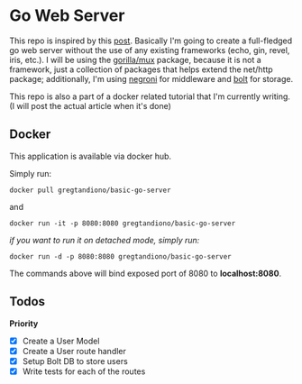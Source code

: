# Go Web Server

This repo is inspired by this [post](https://medium.com/code-zen/why-i-don-t-use-go-web-frameworks-1087e1facfa4). Basically I'm going to create a full-fledged go web server without the use of any existing frameworks (echo, gin, revel, iris, etc.). I will be using the [gorilla/mux](http://www.gorillatoolkit.org/pkg/mux) package, because it is not a framework, just a collection of packages that helps extend the net/http package; additionally, I'm using [negroni](https://github.com/urfave/negroni) for middleware and [bolt](https://github.com/boltdb/bolt) for storage.

This repo is also a part of a docker related tutorial that I'm currently writing. (I will post the actual article when it's done)


## Docker

This application is available via docker hub.

Simply run:

```
docker pull gregtandiono/basic-go-server
```

and

```
docker run -it -p 8080:8080 gregtandiono/basic-go-server
```


*if you want to run it on detached mode, simply run:*

```
docker run -d -p 8080:8080 gregtandiono/basic-go-server
```

The commands above will bind exposed port of 8080 to **localhost:8080**.


## Todos

**Priority**

- [x] Create a User Model
- [x] Create a User route handler
- [x] Setup Bolt DB to store users
- [x] Write tests for each of the routes
